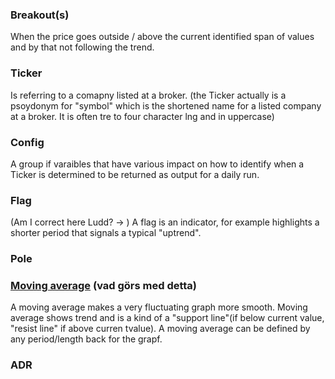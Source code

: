 ### Breakout(s)
When the price goes outside / above the current identified span of values and by that not following the trend.

### Ticker
Is referring to a comapny listed at a broker. (the Ticker actually is a psoydonym for "symbol" which is the shortened name for a listed company at a broker. It is often tre to four character lng and in uppercase)

### Config
A group if varaibles that have various impact on how to identify when a Ticker is determined to be returned as output for a daily run.

### Flag
(Am I correct here Ludd? -> ) A flag is an indicator, for example highlights a shorter period that signals a typical "uptrend".

### Pole


### [Moving average](https://www.investopedia.com/terms/m/movingaverage.asp#toc-what-is-a-moving-average-ma) (vad görs med detta)
A moving average makes a very fluctuating graph more smooth. Moving average shows trend and is a kind of a "support line"(if below current value, "resist line" if above curren tvalue).
A moving average can be defined by any period/length back for the grapf.

### ADR 





